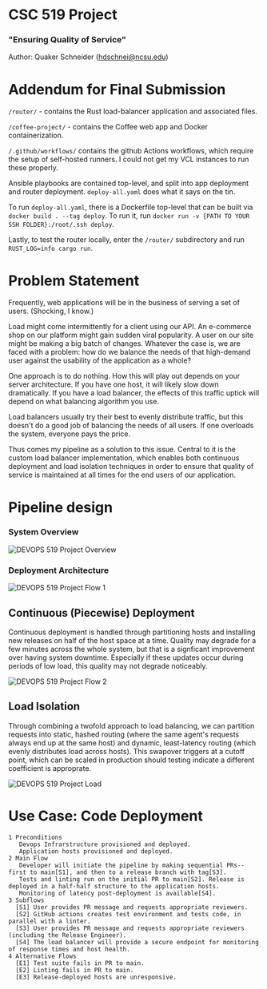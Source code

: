 # CSC 519 Project
### "Ensuring Quality of Service"
Author: Quaker Schneider (hdschnei@ncsu.edu)

# Addendum for Final Submission

`/router/` - contains the Rust load-balancer application and associated files.

`/coffee-project/` - contains the Coffee web app and Docker containerization.

`/.github/workflows/` contains the github Actions workflows, which require the setup of self-hosted runners. I could not get my VCL instances to run these properly.

Ansible playbooks are contained top-level, and split into app deployment and router deployment. `deploy-all.yaml` does what it says on the tin.

To run `deploy-all.yaml`, there is a Dockerfile top-level that can be built via `docker build . --tag deploy`. To run it, run `docker run -v {PATH TO YOUR SSH FOLDER}:/root/.ssh deploy`.

Lastly, to test the router locally, enter the `/router/` subdirectory and run `RUST_LOG=info cargo run`.

# Problem Statement

Frequently, web applications will be in the business of serving a set of users. (Shocking, I know.)

Load might come intermittently for a client using our API. An e-commerce shop on our platform might gain sudden viral popularity. A user on our site might be making a big batch of changes. Whatever the case is, we are faced with a problem: how do we balance the needs of that high-demand user against the usability of the application as a whole?

One approach is to do nothing. How this will play out depends on your server architecture. If you have one host, it will likely slow down dramatically. If you have a load balancer, the effects of this traffic uptick will depend on what balancing algorithm you use.

Load balancers usually try their best to evenly distribute traffic, but this doesn't do a good job of balancing the needs of all users. If one overloads the system, everyone pays the price.

Thus comes my pipeline as a solution to this issue. Central to it is the custom load balancer implementation, which enables both continuous deployment and load isolation techniques in order to ensure that quality of service is maintained at all times for the end users of our application.

# Pipeline design
### System Overview
![DEVOPS 519 Project Overview](https://media.github.ncsu.edu/user/22132/files/59918f4b-02b6-4a24-a20c-b2e243068632)

### Deployment Architecture
![DEVOPS 519 Project Flow 1](https://media.github.ncsu.edu/user/22132/files/a6e82aad-9c7f-4f81-a066-4a858f0244ac)

## Continuous (Piecewise) Deployment
Continuous deployment is handled through partitioning hosts and installing new releases on half of the host space at a time. Quality may degrade for a few minutes across the whole system, but that is a signficant improvement over having system downtime. Especially if these updates occur during periods of low load, this quality may not degrade noticeably.

![DEVOPS 519 Project Flow 2](https://media.github.ncsu.edu/user/22132/files/5f0fa356-7319-4a49-a261-d0a0d3b36595)

## Load Isolation
Through combining a twofold approach to load balancing, we can partition requests into static, hashed routing (where the same agent's requests always end up at the same host) and dynamic, least-latency routing (which evenly distributes load across hosts). This swapover triggers at a cutoff point, which can be scaled in production should testing indicate a different coefficient is approprate.  

![DEVOPS 519 Project Load](https://media.github.ncsu.edu/user/22132/files/651ea569-063b-4a83-8c08-c1973c818097)

# Use Case: Code Deployment
```
1 Preconditions
   Devops Infrarstructure provisioned and deployed.
   Application hosts provisioned and deployed.
2 Main Flow
   Developer will initiate the pipeline by making sequential PRs--first to main[S1], and then to a release branch with tag[S3].  
   Tests and linting run on the initial PR to main[S2]. Release is deployed in a half-half structure to the application hosts. 
   Monitoring of latency post-deployment is available[S4].
3 Subflows
  [S1] User provides PR message and requests appropriate reviewers.
  [S2] GitHub actions creates test environment and tests code, in parallel with a linter.
  [S3] User provides PR message and requests appropriate reviewers (including the Release Engineer).
  [S4] The load balancer will provide a secure endpoint for monitoring of response times and host health.
4 Alternative Flows
  [E1] Test suite fails in PR to main.
  [E2] Linting fails in PR to main.
  [E3] Release-deployed hosts are unresponsive.
```

